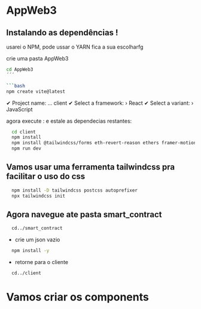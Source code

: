 # AppWeb3
## Instalando as dependências !

usarei o NPM, pode ussar o YARN fica a sua escolharfg

crie uma pasta AppWeb3

```bash
cd AppWeb3
´´´

```bash
npm create vite@latest
```
✔ Project name: … client
✔ Select a framework: › React
✔ Select a variant: › JavaScript

agora execute :
e estale as dependecias restantes:
```bash
  cd client
  npm install
  npm install @tailwindcss/forms eth-revert-reason ethers framer-motion react react-dom react-icons
  npm run dev
```
## Vamos usar uma ferramenta tailwindcss pra facilitar o uso do css

```bash
  npm install -D tailwindcss postcss autoprefixer
  npx tailwindcss init
```

## Agora navegue ate pasta smart_contract

```bash
  cd../smart_contract
```
- crie um json vazio

```bash
  npm install -y
```
- retorne para o cliente

```bash
  cd../client
```
# Vamos criar os components